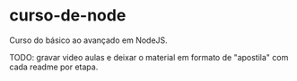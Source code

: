# curso-de-node
Curso do básico ao avançado em NodeJS.

TODO: gravar video aulas e deixar o material em formato de "apostila" com cada readme por etapa.
